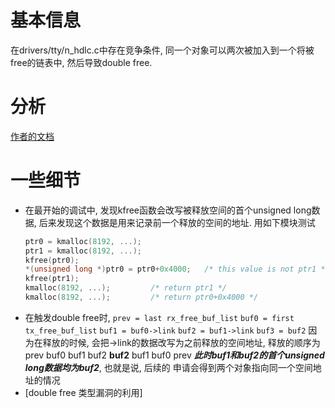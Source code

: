 # 基本信息
在drivers/tty/n_hdlc.c中存在竞争条件, 同一个对象可以两次被加入到一个将被free的链表中, 然后导致double free.

# 分析
[作者的文档](https://a13xp0p0v.github.io/2017/03/24/CVE-2017-2636.html)

# 一些细节
+ 在最开始的调试中, 发现kfree函数会改写被释放空间的首个unsigned long数据,
	后来发现这个数据是用来记录前一个释放的空间的地址.
	用如下模块测试
	```c
	ptr0 = kmalloc(8192, ...);
	ptr1 = kmalloc(8192, ...);
	kfree(ptr0);
	*(unsigned long *)ptr0 = ptr0+0x4000;	/* this value is not ptr1 */
	kfree(ptr1);
	kmalloc(8192, ...);			/* return ptr1 */
	kmalloc(8192, ...);			/* return ptr0+0x4000 */
	```
+ 在触发double free时,
	`prev = last rx_free_buf_list`
	`buf0 = first tx_free_buf_list`
	`buf1 = buf0->link`
	`buf2 = buf1->link`
	`buf3 = buf2`
	因为在释放的时候, 会把->link的数据改写为之前释放的空间地址, 释放的顺序为
	prev buf0 buf1 buf2 **buf2** buf1 buf0 prev
	***此时buf1和buf2的首个unsigned long数据均为buf2***, 也就是说, 后续的
	申请会得到两个对象指向同一个空间地址的情况
+ [double free 类型漏洞的利用]
